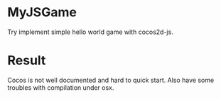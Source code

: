 # MyJSGame
Try implement simple hello world game with cocos2d-js.

# Result
Cocos is not well documented and hard to quick start. Also have some troubles with compilation under osx.
